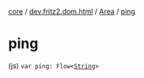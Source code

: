 [core](../../index.md) / [dev.fritz2.dom.html](../index.md) / [Area](index.md) / [ping](./ping.md)

# ping

(js) `var ping: Flow<`[`String`](https://kotlinlang.org/api/latest/jvm/stdlib/kotlin/-string/index.html)`>`